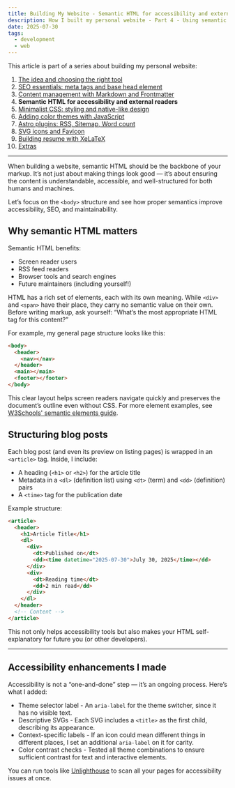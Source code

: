 ```yaml
---
title: Building My Website - Semantic HTML for accessibility and external readers (Part 4)
description: How I built my personal website - Part 4 - Using semantic HTML to improve accessibility, structure, and compatibility with external readers.
date: 2025-07-30
tags:
  - development
  - web
---
```


This article is part of a series about building my personal website:

1. [The idea and choosing the right tool](/posts/this-website/01-idea-and-choosing-tool)
2. [SEO essentials: meta tags and base head element](/posts/this-website/02-seo-meta-tags)
3. [Content management with Markdown and Frontmatter](/posts/this-website/03-markdown-and-frontmatter)
4. __Semantic HTML for accessibility and external readers__
5. [Minimalist CSS: styling and native-like design](/posts/this-website/05-minimal-css)
6. [Adding color themes with JavaScript](/posts/this-website/06-javascript)
7. [Astro plugins: RSS, Sitemap, Word count](/posts/this-website/07-astro-plugins)
8. [SVG icons and Favicon](/posts/this-website/08-icons-favicon)
9. [Building resume with XeLaTeX](/posts/this-website/09-resume)
10. [Extras](/posts/this-website/10-extras)

---

When building a website, semantic HTML should be the backbone of your markup.
It’s not just about making things look good — it’s about ensuring
the content is understandable, accessible, and well-structured
for both humans and machines.

Let’s focus on the `<body>` structure and see how proper semantics
improve accessibility, SEO, and maintainability.

## Why semantic HTML matters

Semantic HTML benefits:

- Screen reader users
- RSS feed readers
- Browser tools and search engines
- Future maintainers (including yourself!)

HTML has a rich set of elements, each with its own meaning.
While `<div>` and `<span>` have their place,
they carry no semantic value on their own.
Before writing markup, ask yourself:
“What’s the most appropriate HTML tag for this content?”

For example, my general page structure looks like this:

```html
<body>
  <header>
    <nav></nav>
  </header>
  <main></main>
  <footer></footer>
</body>
```

This clear layout helps screen readers navigate quickly
and preserves the document’s outline even without CSS.
For more element examples, see
[W3Schools' semantic elements guide](https://www.w3schools.com/html/html5_semantic_elements.asp).

## Structuring blog posts

Each blog post (and even its preview on listing pages)
is wrapped in an `<article>` tag.
Inside, I include:

- A heading (`<h1>` or `<h2>`) for the article title
- Metadata in a `<dl>` (definition list) using `<dt>` (term) and `<dd>` (definition) pairs
- A `<time>` tag for the publication date

Example structure:

```html
<article>
  <header>
    <h1>Article Title</h1>
    <dl>
      <div>
        <dt>Published on</dt>
        <dd><time datetime="2025-07-30">July 30, 2025</time></dd>
      </div>
      <div>
        <dt>Reading time</dt>
        <dd>2 min read</dd>
      </div>
    </dl>
  </header>
  <!-- Content -->
</article>
```

This not only helps accessibility tools but also makes your
HTML self-explanatory for future you (or other developers).

---

## Accessibility enhancements I made

Accessibility is not a “one-and-done” step — it’s an ongoing process.
Here’s what I added:

- Theme selector label - An `aria-label` for the theme switcher,
since it has no visible text.
- Descriptive SVGs - Each SVG includes a `<title>` as the first child,
describing its appearance.
- Context-specific labels - If an icon could mean different things in different places,
I set an additional `aria-label` on it for carity.
- Color contrast checks - Tested all theme combinations to ensure sufficient contrast
for text and interactive elements.

You can run tools like [Unlighthouse](https://unlighthouse.dev/)
to scan all your pages for accessibility issues at once.
